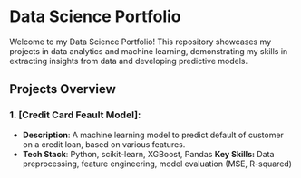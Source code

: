 # Data Science Portfolio

Welcome to my Data Science Portfolio! This repository showcases my projects in data analytics and machine learning, demonstrating my skills in extracting insights from data and developing predictive models.

## Projects Overview

### 1. **[Credit Card Feault Model]**:
- **Description**: A machine learning model to predict default of customer on a credit loan, based on various features.
- **Tech Stack**: Python, scikit-learn, XGBoost, Pandas
**Key Skills:** Data preprocessing, feature engineering, model evaluation (MSE, R-squared)

